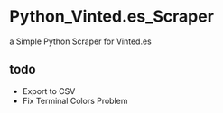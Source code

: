 # Python_Vinted.es_Scraper
a Simple Python Scraper for Vinted.es





## todo

- Export to CSV
- Fix Terminal Colors Problem